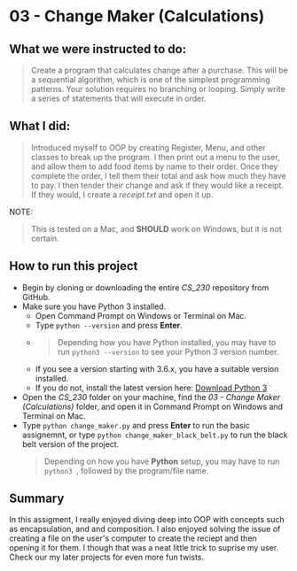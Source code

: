 # 03 - Change Maker (Calculations)

## What we were instructed to do:

> Create a program that calculates change after a purchase. This will be a sequential algorithm, which is one of the simplest programming patterns. Your solution requires no branching or looping. Simply write a series of statements that will execute in order.

## What I did:

> Introduced myself to OOP by creating Register, Menu, and other classes to break up the program. I then print out a menu to the user, and allow them to add food items by name to their order. Once they complete the order, I tell them their total and ask how much they have to pay. I then tender their change and ask if they would like a receipt. If they would, I create a *receipt.txt* and open it up. 

NOTE:
> This is tested on a Mac, and **SHOULD** work on Windows, but it is not certain.

## How to run this project

* Begin by cloning or downloading the entire *CS_230* repository from GitHub.
* Make sure you have Python 3 installed.
    * Open Command Prompt on Windows or Terminal on Mac.
    * Type `python --version` and press **Enter**.
    * > Depending how you have Python installed, you may have to run `python3 --version` to see your Python 3 version number.
    * If you see a version starting with 3.6.x, you have a suitable version installed. 
    * If you do not, install the latest version here: [Download Python 3](https://www.python.org/downloads/)
* Open the *CS_230* folder on your machine, find the *03 - Change Maker (Calculations)* folder, and open it in Command Prompt on Windows and Terminal on Mac.
* Type `python change_maker.py` and press **Enter** to run the basic assignemnt, or type `python change_maker_black_belt.py` to run the black belt version of the project.
    > Depending on how you have **Python** setup, you may have to run `python3 `, followed by the program/file name.


## Summary 
In this assigment, I really enjoyed diving deep into OOP with concepts such as encapsulation, and and composition. I also enjoyed solving the issue of creating a file on the user's computer to create the reciept and then opening it for them. I though that was a neat little trick to suprise my user. Check our my later projects for even more fun twists.
